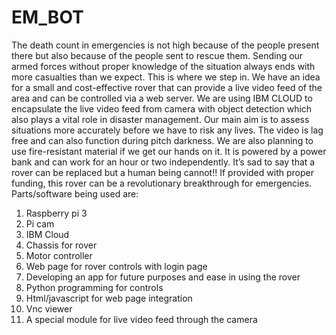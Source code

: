 # EM_BOT
The death count in emergencies is not high because of the people present there 
but also because of the people sent to rescue them. Sending our armed forces 
without proper knowledge of the situation always ends with more casualties than 
we expect. This is where we step in. We have an idea for a small and 
cost-effective rover that can provide a live video feed of the area and can be controlled via a web server. 
We are using IBM CLOUD to encapsulate the  live video feed from camera with object detection which also plays
a vital role in disaster management.
Our main aim is to assess situations more accurately before we have to risk any lives. The video is lag 
free and can also function during pitch darkness. We are also planning to use fire-resistant material if we 
get our hands on it. It is powered by a power bank and can work for an hour or two independently. It’s sad 
to say that a rover can be replaced but a human being cannot!! If provided with proper funding, this rover 
can be a revolutionary breakthrough for emergencies.  
Parts/software being used are:  
1. Raspberry pi 3 
2. Pi cam 
3. IBM Cloud
4. Chassis for rover  
5. Motor controller 
6. Web page for rover controls with login page 
7. Developing an app for future purposes and ease in using the rover 
8. Python programming for controls 
9. Html/javascript for web page integration 
10. Vnc viewer 
11. A special module for live video feed through the camera 
